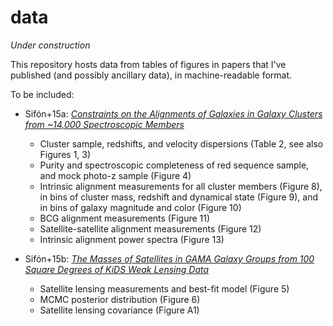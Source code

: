 # data

*Under construction*

This repository hosts data from tables of figures in papers that I've published (and possibly ancillary data), in machine-readable format.

To be included:

 * Sifón+15a: [*Constraints on the Alignments of Galaxies in Galaxy Clusters from ~14,000 Spectroscopic
Members*](https://adsabs.harvard.edu/abs/2015A&A...575A..48S)
   * Cluster sample, redshifts, and velocity dispersions (Table 2, see also Figures 1, 3)
   * Purity and spectroscopic completeness of red sequence sample, and mock photo-z sample (Figure 4)
   * Intrinsic alignment measurements for all cluster members (Figure 8), in bins of cluster mass, redshift and dynamical state (Figure 9), and in bins of galaxy magnitude and color (Figure 10) 
   * BCG alignment measurements (Figure 11)
   * Satellite-satellite alignment measurements (Figure 12)
   * Intrinsic alignment power spectra (Figure 13)

 * Sifón+15b: [*The Masses of Satellites in GAMA Galaxy Groups from 100 Square Degrees of KiDS Weak Lensing 
Data*](https://adsabs.harvard.edu/abs/2015MNRAS.454.3938S)
   * Satellite lensing measurements and best-fit model (Figure 5)
   * MCMC posterior distribution (Figure 6)
   * Satellite lensing covariance (Figure A1)
